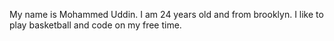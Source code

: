 My name is Mohammed Uddin. I am 24 years old and from brooklyn. I like to play basketball and code on my free time.